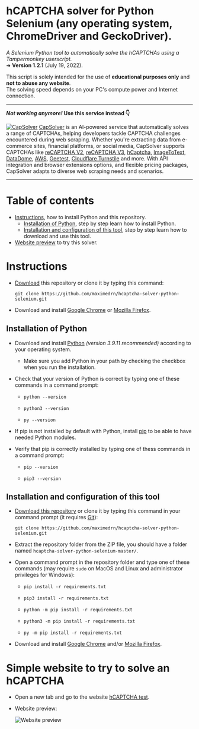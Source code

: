 # hCAPTCHA solver for Python Selenium (any operating system, ChromeDriver and GeckoDriver).

_A Selenium Python tool to automatically solve the hCAPTCHAs using a Tampermonkey userscript._  
➜ **Version 1.2.1** (July 19, 2022).

This script is solely intended for the use of **educational purposes only** and **not to abuse any website**.  
The solving speed depends on your PC's compute power and Internet connection.

---

***Not working anymore!* Use this service instead 👇**

[![CapSolver](https://github.com/user-attachments/assets/7af866a1-99c1-45fc-b62a-22fb8a5e9bc4)](https://www.capsolver.com/?utm_source=github&utm_medium=banner_repo&utm_campaign=scraping&utm_term=maxime)
[CapSolver](https://www.capsolver.com/?utm_source=github&utm_medium=banner_repo&utm_campaign=scraping&utm_term=maxime) is an AI-powered service that automatically solves a range of CAPTCHAs, helping developers tackle CAPTCHA challenges encountered during web scraping. Whether you're extracting data from e-commerce sites, financial platforms, or social media, CapSolver supports CAPTCHAs like [reCAPTCHA V2](https://docs.capsolver.com/guide/captcha/ReCaptchaV2.html?utm_source=github&utm_medium=banner_repo&utm_campaign=scraping&utm_term=maxime), [reCAPTCHA V3](https://docs.capsolver.com/guide/captcha/ReCaptchaV3.html?utm_source=github&utm_medium=banner_repo&utm_campaign=scraping&utm_term=maxime), [hCaptcha](https://docs.capsolver.com/guide/captcha/HCaptcha.html?utm_source=github&utm_medium=banner_repo&utm_campaign=scraping&utm_term=maxime), [ImageToText](https://docs.capsolver.com/guide/recognition/ImageToTextTask.html?utm_source=github&utm_medium=banner_repo&utm_campaign=scraping&utm_term=maxime), [DataDome](https://docs.capsolver.com/guide/antibots/datadome.html?utm_source=github&utm_medium=banner_repo&utm_campaign=scraping&utm_term=maxime), [AWS](https://docs.capsolver.com/guide/captcha/awsWaf.html?utm_source=github&utm_medium=banner_repo&utm_campaign=scraping&utm_term=maxime), [Geetest](https://docs.capsolver.com/guide/captcha/Geetest.html?utm_source=github&utm_medium=banner_repo&utm_campaign=scraping&utm_term=maxime), [Cloudflare Turnstile](https://docs.capsolver.com/guide/antibots/cloudflare_turnstile.html?utm_source=github&utm_medium=banner_repo&utm_campaign=scraping&utm_term=maxime) and more. With API integration and browser extensions options, and flexible pricing packages, CapSolver adapts to diverse web scraping needs and scenarios.

---

# Table of contents

* [Instructions](#instructions), how to install Python and this repository.
  * [Installation of Python](#installation-of-python), step by step learn how to install Python.
  * [Installation and configuration of this tool](#installation-and-configuration-of-this-tool), step by step learn how to download and use this tool.
* [Website preview](#simple-website-to-try-to-solve-an-hcaptcha) to try this solver.


# Instructions

* [Download](https://github.com/maximedrn/hcaptcha-solver-python-selenium/archive/refs/heads/master.zip) this repository or clone it by typing this command:
  
  ```
  git clone https://github.com/maximedrn/hcaptcha-solver-python-selenium.git
  ```
* Download and install [Google Chrome](https://www.google.com/intl/en_en/chrome/) or [Mozilla Firefox](https://www.mozilla.org/firefox/new/).

## Installation of Python

* Download and install [Python](https://www.python.org/) _(version 3.9.11 recommended)_ according to your operating system.
  * Make sure you add Python in your path by checking the checkbox when you run the installation.
* Check that your version of Python is correct by typing one of these commands in a command prompt:

  * ```
    python --version
    ```
  * ```
    python3 --version
    ```
  * ```
    py --version
    ```
* If pip is not installed by default with Python, install [pip](https://pip.pypa.io/en/stable/installation/) to be able to have needed Python modules.
* Verify that pip is correctly installed by typing one of thess commands in a command prompt:

  * ```
    pip --version
    ```
  * ```
    pip3 --version
    ```  

## Installation and configuration of this tool

* [Download this repository](https://github.com/maximedrn/hcaptcha-solver-python-selenium/archive/refs/heads/master.zip) or clone it by typing this command in your command prompt (it requires [Git](https://git-scm.com/downloads)):
    
    ```
    git clone https://github.com/maximedrn/hcaptcha-solver-python-selenium.git
    ```
* Extract the repository folder from the ZIP file, you should have a folder named  `hcaptcha-solver-python-selenium-master/`.
* Open a command prompt in the repository folder and type one of these commands (may require ``sudo`` on MacOS and Linux and administrator privileges for Windows):
    
  * ```
    pip install -r requirements.txt
    ```
  * ```
    pip3 install -r requirements.txt
    ```
  * ```
    python -m pip install -r requirements.txt
    ```
  * ```
    python3 -m pip install -r requirements.txt
    ```
  * ```
    py -m pip install -r requirements.txt
    ```
* Download and install [Google Chrome](https://www.google.com/intl/en_en/chrome/) and/or [Mozilla Firefox](https://www.mozilla.org/en-US/firefox/new/).


# Simple website to try to solve an hCAPTCHA

* Open a new tab and go to the website [hCAPTCHA test](https://maximedrn.github.io/hcaptcha-solver-python-selenium/).
* Website preview:

  ![Website preview](https://github.com/maximedrn/hcaptcha-test/blob/master/images/preview.png)
